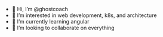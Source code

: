 - 👋 Hi, I’m @ghostcoach
- 👀 I’m interested in web development, k8s, and architecture
- 🌱 I’m currently learning angular
- 💞️ I’m looking to collaborate on everything

<!---
ghostcoach/ghostcoach is a ✨ special ✨ repository because its `README.md` (this file) appears on your GitHub profile.
You can click the Preview link to take a look at your changes.
--->
